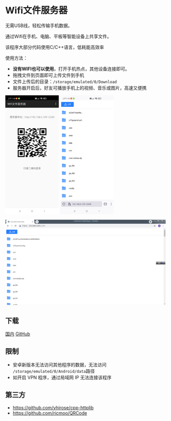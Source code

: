 # Wifi文件服务器

无需USB线，轻松传输手机数据。

通过Wifi在手机、电脑、平板等智能设备上共享文件。

该程序大部分代码使用C/C++语言，低耗能高效率

使用方法：

* **没有WIFI也可以使用**，打开手机热点，其他设备连接即可。
* 拖拽文件到页面即可上传文件到手机
* 文件上传后的目录：`/storage/emulated/0/Download`
* 服务器开启后，好友可播放手机上的视频、音乐或图片，高速又便携

<img src="images/1.jpg" width="33.333%">
<img src="images/3.jpg" width="33.333%">

![](images/2.jpg)

## 下载

[国内](https://lucidu.cn/article/jbqfmd)
[GitHub](https://github.com/grandiloquent/wifi_file_server/releases)

## 限制

* 安卓新版本无法访问其他程序的数据，无法访问 `/storage/emulated/0/Android/data`路径
* 如开启 VPN 程序，通过局域网 IP 无法连接该程序

## 第三方

* https://github.com/yhirose/cpp-httplib
* https://github.com/ricmoo/QRCode